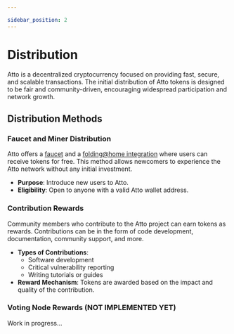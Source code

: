 ```yaml
---

sidebar_position: 2
---
```


# Distribution

Atto is a decentralized cryptocurrency focused on providing fast, secure, and scalable transactions. The initial
distribution of Atto tokens is designed to be fair and community-driven, encouraging widespread participation and
network growth.

## Distribution Methods

### Faucet and Miner Distribution

Atto offers a [faucet](/faucet) and a [folding@home integration](/docs/mining) where
users can receive tokens for free. This method allows newcomers to experience the Atto network without any initial
investment.

- **Purpose**: Introduce new users to Atto.
- **Eligibility**: Open to anyone with a valid Atto wallet address.

### Contribution Rewards

Community members who contribute to the Atto project can earn tokens as rewards. Contributions can be in the form of
code development, documentation, community support, and more.

- **Types of Contributions**:
  - Software development
  - Critical vulnerability reporting
  - Writing tutorials or guides
- **Reward Mechanism**: Tokens are awarded based on the impact and quality of the contribution.

### Voting Node Rewards (NOT IMPLEMENTED YET)

Work in progress...
